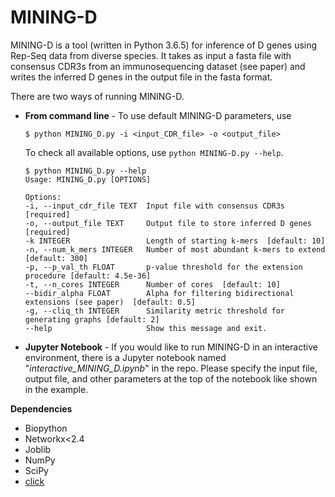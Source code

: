
# MINING-D

MINING-D is a tool (written in Python 3.6.5) for inference of D genes using Rep-Seq data from diverse species. 
It takes as input a fasta file with consensus CDR3s from an immunosequencing dataset (see paper) and writes the inferred D genes in the output file in the fasta format. 

There are two ways of running MINING-D. 

- **From command line** - To use default MINING-D parameters, use 

    
    ``` 
    $ python MINING_D.py -i <input_CDR_file> -o <output_file> 
    ``` 
    
    To check all available options, use `python MINING-D.py --help`. 

    ```
    $ python MINING_D.py --help 
    Usage: MINING_D.py [OPTIONS]

    Options:
    -i, --input_cdr_file TEXT  Input file with consensus CDR3s  [required]
    -o, --output_file TEXT     Output file to store inferred D genes  [required]
    -k INTEGER                 Length of starting k-mers  [default: 10]
    -n, --num_k_mers INTEGER   Number of most abundant k-mers to extend [default: 300]
    -p, --p_val_th FLOAT       p-value threshold for the extension procedure [default: 4.5e-36]
    -t, --n_cores INTEGER      Number of cores  [default: 10]
    --bidir_alpha FLOAT        Alpha for filtering bidirectional extensions (see paper)  [default: 0.5]
    -g, --cliq_th INTEGER      Similarity metric threshold for generating graphs [default: 2]
    --help                     Show this message and exit.
    ```
		
- **Jupyter Notebook** - If you would like to run MINING-D in an interactive environment, there is a Jupyter notebook named "*interactive\_MINING\_D.ipynb*" in the repo. Please specify the input file, output file, and other parameters at the top of the notebook like shown in the example. 


**Dependencies**

- Biopython 
- Networkx<2.4
- Joblib
- NumPy
- SciPy
- [click](https://palletsprojects.com/p/click/)

